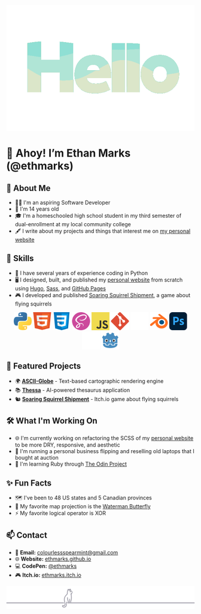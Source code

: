 <div align="center">
<img src="assets/hello_spearmint_palette.gif" width=550px alt="Hello">
</div>

# 👋 Ahoy! I’m Ethan Marks (@ethmarks)

## 🌟 About Me
- 🧑‍💻 I'm an aspiring Software Developer
- 🎂 I'm 14 years old
- 🎓 I'm a homeschooled high school student in my third semester of dual-enrollment at my local community college
- 🖋️ I write about my projects and things that interest me on [my personal website](https://ethmarks.github.io/posts)

## 🧰 Skills
- 🐍 I have several years of experience coding in Python
- 🖥️ I designed, built, and published my [personal website](https://ethmarks.github.io) from scratch using [Hugo](https://gohugo.io/), [Sass](https://sass-lang.com/), and [GitHub Pages](https://docs.github.com/en/pages)
- 🎮 I developed and published [Soaring Squirrel Shipment](https://ethmarks.itch.io/soaring-squirrel-shipment), a game about flying squirrels

<div align="center">
<a href="https://www.python.org/"><img src="assets/icons/python.svg" width="48" height="48" alt="Python" title="Python"></a>
<a href="https://developer.mozilla.org/en-US/docs/Web/HTML"><img src="assets/icons/html.svg" width="48" height="48" alt="HTML" title="HTML"></a>
<a href="https://developer.mozilla.org/en-US/docs/Web/CSS"><img src="assets/icons/css.svg" width="48" height="48" alt="CSS" title="CSS"></a>
<a href="https://sass-lang.com/"><img src="assets/icons/sass.svg" width="48" height="48" alt="Sass" title="Sass"></a>
<a href="https://developer.mozilla.org/en-US/docs/Web/JavaScript"><img src="assets/icons/javascript.svg" width="48" height="48" alt="JavaScript" title="JavaScript"></a>
<a href="https://git-scm.com/"><img src="assets/icons/git.svg" width="48" height="48" alt="Git" title="Git"></a>
<a href="https://github.com/"><img src="assets/icons/github.svg" width="48" height="48" alt="GitHub" title="GitHub"></a>
<a href="https://www.blender.org/"><img src="assets/icons/blender.svg" width="48" height="48" alt="Blender" title="Blender"></a>
<a href="https://www.adobe.com/products/photoshop.html"><img src="assets/icons/photoshop.svg" width="48" height="48" alt="Photoshop" title="Photoshop"></a>
<a href="https://unity.com/"><img src="assets/icons/unity.svg" width="48" height="48" alt="Unity" title="Unity"></a>
<a href="https://godotengine.org/"><img src="assets/icons/godot.svg" width="48" height="48" alt="Godot" title="Godot"></a>
</div>

## 🚀 Featured Projects
- 🌍 **[ASCII-Globe](https://ethmarks.github.io/posts/asciiglobe/)** - Text-based cartographic rendering engine
- 📚 **[Thessa](https://ethmarks.github.io/posts/thessa/)** - AI-powered thesaurus application
- 🐿️ **[Soaring Squirrel Shipment](https://ethmarks.itch.io/soaring-squirrel-shipment)** - Itch.io game about flying squirrels

## 🛠️ What I'm Working On

- 🌐 I'm currently working on refactoring the SCSS of my [personal website](https://ethmarks.github.io) to be more DRY, responsive, and aesthetic
- 💼 I'm running a personal business flipping and reselling old laptops that I bought at auction
- 💎 I'm learning Ruby through [The Odin Project](https://www.theodinproject.com/paths/full-stack-ruby-on-rails/courses/ruby)

## ✨ Fun Facts

- 🗺️ I've been to 48 US states and 5 Canadian provinces
- 🦋 My favorite map projection is the [Waterman Butterfly](https://ethmarks.github.io/posts/waterman/)
- ⚡ My favorite logical operator is XOR

## 📫 Contact

- 📧 **Email:** [colourlessspearmint@gmail.com](mailto:colourlessspearmint@gmail.com)
- 🌐 **Website:** [ethmarks.github.io](https://ethmarks.github.io)
- 💻 **CodePen:** [@ethmarks](https://codepen.io/ethmarks)
- 🎮 **Itch.io:** [ethmarks.itch.io](https://ethmarks.itch.io/)

<div align="center"><img src="assets/cat_footer.svg" alt=""></div>
